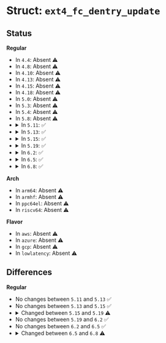 # Struct: <code>ext4_fc_dentry_update</code>

## Status
<b>Regular</b>
<ul>
<li>
In <code>4.4</code>: Absent ⚠️
</li>
<li>
In <code>4.8</code>: Absent ⚠️
</li>
<li>
In <code>4.10</code>: Absent ⚠️
</li>
<li>
In <code>4.13</code>: Absent ⚠️
</li>
<li>
In <code>4.15</code>: Absent ⚠️
</li>
<li>
In <code>4.18</code>: Absent ⚠️
</li>
<li>
In <code>5.0</code>: Absent ⚠️
</li>
<li>
In <code>5.3</code>: Absent ⚠️
</li>
<li>
In <code>5.4</code>: Absent ⚠️
</li>
<li>
In <code>5.8</code>: Absent ⚠️
</li>
<li>
<details>
<summary>In <code>5.11</code>: ✅</summary>

```c
struct ext4_fc_dentry_update {
    int fcd_op;
    int fcd_parent;
    int fcd_ino;
    struct qstr fcd_name;
    unsigned char fcd_iname[32];
    struct list_head fcd_list;
};
```
</details>
</li>
<li>
<details>
<summary>In <code>5.13</code>: ✅</summary>

```c
struct ext4_fc_dentry_update {
    int fcd_op;
    int fcd_parent;
    int fcd_ino;
    struct qstr fcd_name;
    unsigned char fcd_iname[32];
    struct list_head fcd_list;
};
```
</details>
</li>
<li>
<details>
<summary>In <code>5.15</code>: ✅</summary>

```c
struct ext4_fc_dentry_update {
    int fcd_op;
    int fcd_parent;
    int fcd_ino;
    struct qstr fcd_name;
    unsigned char fcd_iname[32];
    struct list_head fcd_list;
};
```
</details>
</li>
<li>
<details>
<summary>In <code>5.19</code>: ✅</summary>

```c
struct ext4_fc_dentry_update {
    int fcd_op;
    int fcd_parent;
    int fcd_ino;
    struct qstr fcd_name;
    unsigned char fcd_iname[32];
    struct list_head fcd_list;
    struct list_head fcd_dilist;
};
```
</details>
</li>
<li>
<details>
<summary>In <code>6.2</code>: ✅</summary>

```c
struct ext4_fc_dentry_update {
    int fcd_op;
    int fcd_parent;
    int fcd_ino;
    struct qstr fcd_name;
    unsigned char fcd_iname[32];
    struct list_head fcd_list;
    struct list_head fcd_dilist;
};
```
</details>
</li>
<li>
<details>
<summary>In <code>6.5</code>: ✅</summary>

```c
struct ext4_fc_dentry_update {
    int fcd_op;
    int fcd_parent;
    int fcd_ino;
    struct qstr fcd_name;
    unsigned char fcd_iname[32];
    struct list_head fcd_list;
    struct list_head fcd_dilist;
};
```
</details>
</li>
<li>
<details>
<summary>In <code>6.8</code>: ✅</summary>

```c
struct ext4_fc_dentry_update {
    int fcd_op;
    int fcd_parent;
    int fcd_ino;
    struct qstr fcd_name;
    unsigned char fcd_iname[40];
    struct list_head fcd_list;
    struct list_head fcd_dilist;
};
```
</details>
</li>
</ul>
<b>Arch</b>
<ul>
<li>
In <code>arm64</code>: Absent ⚠️
</li>
<li>
In <code>armhf</code>: Absent ⚠️
</li>
<li>
In <code>ppc64el</code>: Absent ⚠️
</li>
<li>
In <code>riscv64</code>: Absent ⚠️
</li>
</ul>
<b>Flavor</b>
<ul>
<li>
In <code>aws</code>: Absent ⚠️
</li>
<li>
In <code>azure</code>: Absent ⚠️
</li>
<li>
In <code>gcp</code>: Absent ⚠️
</li>
<li>
In <code>lowlatency</code>: Absent ⚠️
</li>
</ul>

## Differences
<b>Regular</b>
<ul>
<li>
No changes between <code>5.11</code> and <code>5.13</code> ✅
</li>
<li>
No changes between <code>5.13</code> and <code>5.15</code> ✅
</li>
<li>
<details>
<summary>Changed between <code>5.15</code> and <code>5.19</code> ⚠️</summary>
<ul>
<li>
<b>Field added. </b>
<code>struct list_head fcd_dilist</code>
</li>
</ul>
</details>
</li>
<li>
No changes between <code>5.19</code> and <code>6.2</code> ✅
</li>
<li>
No changes between <code>6.2</code> and <code>6.5</code> ✅
</li>
<li>
<details>
<summary>Changed between <code>6.5</code> and <code>6.8</code> ⚠️</summary>
<ul>
<li>
<b>Field type changed. </b>
<code>unsigned char fcd_iname[32]</code> ➡️ <code>unsigned char fcd_iname[40]</code>
</li>
</ul>
</details>
</li>
</ul>
